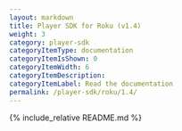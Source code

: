 ```yaml
---
layout: markdown
title: Player SDK for Roku (v1.4)
weight: 3
category: player-sdk
categoryItemType: documentation
categoryItemIsShown: 0
categoryItemWidth: 6
categoryItemDescription:
categoryItemLabel: Read the documentation
permalink: /player-sdk/roku/1.4/
---
```

{% include_relative README.md %}